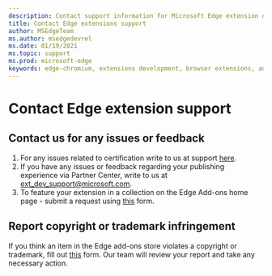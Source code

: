 ```yaml
---
description: Contact support information for Microsoft Edge extension development.
title: Contact Edge extensions support
author: MSEdgeTeam
ms.author: msedgedevrel
ms.date: 01/19/2021
ms.topic: support
ms.prod: microsoft-edge
keywords: edge-chromium, extensions development, browser extensions, add-ons, partner center, developer, support
---
```


# Contact Edge extension support

## Contact us for any issues or feedback

1. For any issues related to certification write to us at support [here][ExtensionsSupportForm].
1. If you have any issues or feedback regarding your publishing experience via Partner Center, write to us at [ext_dev_support@microsoft.com](mailto:ext_dev_support@microsoft.com).
1. To feature your extension in a collection on the Edge Add-ons home page - submit a request using [this][CollectionsForm] form. 


## Report copyright or trademark infringement
If you think an item in the Edge add-ons store violates a copyright or trademark, fill out [this][EdgeInfringmentReport] form. Our team will review your report and take any necessary action.

<!-- links -->  


[ExtensionsSupportForm]: https://support.microsoft.com/supportrequestform/e7a381be-9c9a-fafb-ed76-262bc93fd9e4 "Extensions New Support Request | Microsoft Support"  

[CollectionsForm]: https://forms.office.com/Pages/ResponsePage.aspx?id=v4j5cvGGr0GRqy180BHbRw01UwyBfAxNna_1ZkP3X2VUN0lBSU1YMEU3VFY0VURRODEwSjgwU00yRy4u "Submit a request to feature in Collections"

[EdgeInfringmentReport]: https://www.microsoft.com/info/Marketplace.html "Report copyright or trademark Infringement"

[EdgeAddonsPolicies]: ../store-policies/ada-addendum.md "App Developer Agreement Addendum for Microsoft Edge program users"
